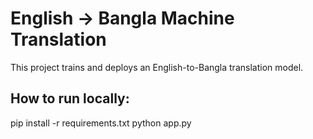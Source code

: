 # English → Bangla Machine Translation

This project trains and deploys an English-to-Bangla translation model.

## How to run locally:
pip install -r requirements.txt
python app.py
